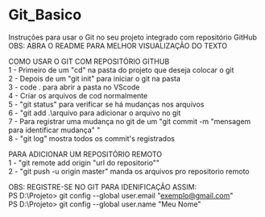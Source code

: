 # Git_Basico<br />
Instruções para usar o Git no seu projeto integrado com repositório GitHub<br />
OBS: ABRA O README PARA MELHOR VISUALIZAÇÃO DO TEXTO<br />

COMO USAR O GIT COM REPOSITÓRIO GITHUB<br />
1 - Primeiro de um "cd" na pasta do projeto que deseja colocar o git<br />
2 - Depois de um "git init" para iniciar o git na pasta<br />
3 - code . para abrir a pasta no VScode<br />
4 - Criar os arquivos de cod normalmente<br />
5 - "git status" para verificar se há mudanças nos arquivos<br />
6 - "git add .\arquivo para adicionar o arquivo no git<br />
7 - Para registrar uma mudança no git de um "git commit -m "mensagem para identificar mudança" "<br />
8 - "git log" mostra todos os commit's registrados<br />

PARA ADICIONAR UM REPOSITÓRIO REMOTO<br />
1 - "git remote add origin "url do repositorio""<br />
2 - "git push -u origin master" manda os arquivos pro repositorio remoto<br />

OBS: REGISTRE-SE NO GIT PARA IDENIFICAÇÃO ASSIM:<br />
PS D:\Projeto> git config --global user.email "exemplo@gmail.com"<br />
PS D:\Projeto> git config --global user.name "Meu Nome"<br />
